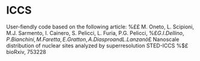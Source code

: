 # ICCS

User-fiendly code based on the following article:
%$£   
%$£  M. Oneto, L. Scipioni, M.J. Sarmento, I. Cainero, S. Pelicci, L. Furia, P.G. Pelicci, 
%$£  G.I. Dellino, P. Bianchini, M. Faretta, E. Gratton, A. Diaspro and L. Lanzanò
%$£  Nanoscale distribution of nuclear sites analyzed by superresolution STED-ICCS 
%$£  bioRxiv, 753228
